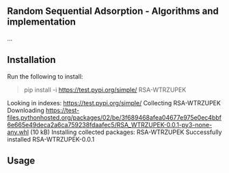 ## Random Sequential Adsorption - Algorithms and implementation

...



## Installation

Run the following to install:

 > pip install -i https://test.pypi.org/simple/ RSA-WTRZUPEK

Looking in indexes: https://test.pypi.org/simple/
Collecting RSA-WTRZUPEK
  Downloading https://test-files.pythonhosted.org/packages/02/be/3f689468afea04677e975e0ec4bbf6e665e49deca2a6ca759238fdaafec5/RSA_WTRZUPEK-0.0.1-py3-none-any.whl (10 kB)
Installing collected packages: RSA-WTRZUPEK
Successfully installed RSA-WTRZUPEK-0.0.1


## Usage
